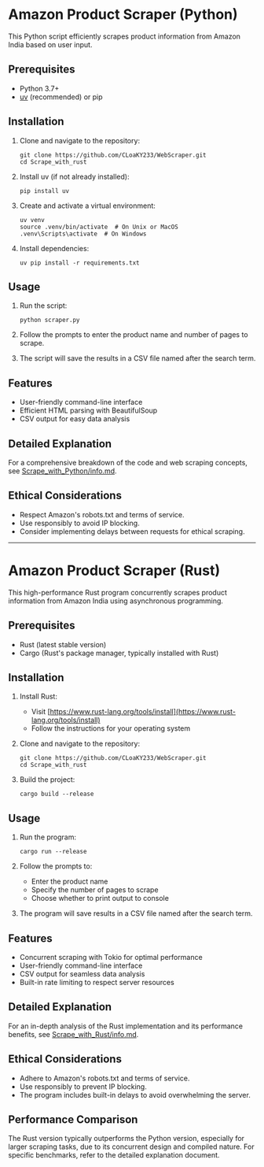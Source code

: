 # Amazon Product Scraper (Python)

This Python script efficiently scrapes product information from Amazon India based on user input.

## Prerequisites

- Python 3.7+
- [uv](https://github.com/astral-sh/uv) (recommended) or pip

## Installation
1. Clone and navigate to the repository:
   ```
   git clone https://github.com/CLoaKY233/WebScraper.git
   cd Scrape_with_rust
   ```

2. Install uv (if not already installed):
   ```
   pip install uv
   ```

3. Create and activate a virtual environment:
   ```
   uv venv
   source .venv/bin/activate  # On Unix or MacOS
   .venv\Scripts\activate  # On Windows
   ```

4. Install dependencies:
   ```
   uv pip install -r requirements.txt
   ```

## Usage

1. Run the script:
   ```
   python scraper.py
   ```

2. Follow the prompts to enter the product name and number of pages to scrape.

3. The script will save the results in a CSV file named after the search term.

## Features

- User-friendly command-line interface
- Efficient HTML parsing with BeautifulSoup
- CSV output for easy data analysis

## Detailed Explanation

For a comprehensive breakdown of the code and web scraping concepts, see [Scrape_with_Python/info.md](Scrape_with_Python/info.md).

## Ethical Considerations

- Respect Amazon's robots.txt and terms of service.
- Use responsibly to avoid IP blocking.
- Consider implementing delays between requests for ethical scraping.

---

# Amazon Product Scraper (Rust)

This high-performance Rust program concurrently scrapes product information from Amazon India using asynchronous programming.

## Prerequisites

- Rust (latest stable version)
- Cargo (Rust's package manager, typically installed with Rust)

## Installation

1. Install Rust:
   - Visit [https://www.rust-lang.org/tools/install](https://www.rust-lang.org/tools/install)
   - Follow the instructions for your operating system

2. Clone and navigate to the repository:
   ```
   git clone https://github.com/CLoaKY233/WebScraper.git
   cd Scrape_with_rust
   ```

3. Build the project:
   ```
   cargo build --release
   ```

## Usage

1. Run the program:
   ```
   cargo run --release
   ```

2. Follow the prompts to:
   - Enter the product name
   - Specify the number of pages to scrape
   - Choose whether to print output to console

3. The program will save results in a CSV file named after the search term.

## Features

- Concurrent scraping with Tokio for optimal performance
- User-friendly command-line interface
- CSV output for seamless data analysis
- Built-in rate limiting to respect server resources

## Detailed Explanation

For an in-depth analysis of the Rust implementation and its performance benefits, see [Scrape_with_Rust/info.md](Scrape_with_Rust/info.md).

## Ethical Considerations

- Adhere to Amazon's robots.txt and terms of service.
- Use responsibly to prevent IP blocking.
- The program includes built-in delays to avoid overwhelming the server.

## Performance Comparison

The Rust version typically outperforms the Python version, especially for larger scraping tasks, due to its concurrent design and compiled nature. For specific benchmarks, refer to the detailed explanation document.
